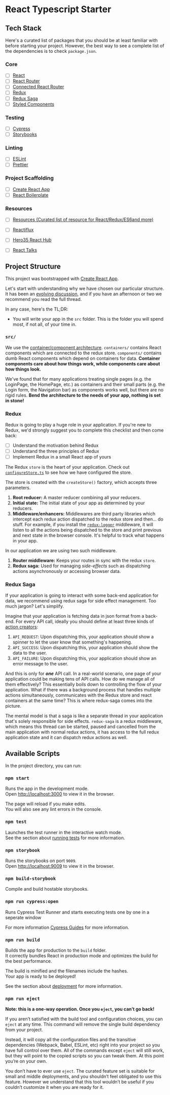 # React Typescript Starter

## Tech Stack

Here's a curated list of packages that you should be at least familiar with before starting your project. However, the best way to see a complete list of the dependencies is to check `package.json`.

### Core

- [ ] [React](https://facebook.github.io/react/)
- [ ] [React Router](https://github.com/ReactTraining/react-router)
- [ ] [Connected React Router](https://github.com/supasate/connected-react-router)
- [ ] [Redux](http://redux.js.org/)
- [ ] [Redux Saga](https://redux-saga.github.io/redux-saga/)
- [ ] [Styled Components](https://github.com/styled-components/styled-components)

### Testing

- [ ] [Cypress](http://cypress.io)
- [ ] [Storybooks](https://storybook.js.org)

### Linting

- [ ] [ESLint](http://eslint.org/)
- [ ] [Prettier](https://prettier.io/)

### Project Scaffolding

- [ ] [Create React App](https://github.com/facebook/create-react-app)
- [ ] [React Boilerplate](https://github.com/react-boilerplate/react-boilerplate) 

### Resources

- [ ] [Resources (Curated list of resource for React/Redux/ES6and more)](https://github.com/markerikson/react-redux-links)
- [ ] [Reactiflux](https://www.reactiflux.com)
- [ ] [Hero35 React Hub](https://hero35.com/topic/react)
- [ ] [React Talks](https://github.com/tiaanduplessis/awesome-react-talks)



## Project Structure
This project was bootstrapped with [Create React App](https://github.com/facebook/create-react-app).

Let's start with understanding why we have chosen our particular structure. It has been an [evolving discussion](https://github.com/react-boilerplate/react-boilerplate/issues/27), and if you have an afternoon or two we recommend you read the full thread.

In any case, here's the TL;DR:

- You will write your app in the `src` folder. This is the folder you will spend most, if not all, of your time in.

### `src/`

We use the [container/component architecture](https://medium.com/@dan_abramov/smart-and-dumb-components-7ca2f9a7c7d0#.4rmjqneiw). `containers/` contains React components which are connected to the redux store. `components/` contains dumb React components which depend on containers for data. **Container components care about how things work, while components care about how things look.**

We've found that for many applications treating single pages (e.g. the LoginPage, the HomePage, etc.) as containers and their small parts (e.g. the Login form, the Navigation bar) as components works well, but there are no rigid rules. **Bend the architecture to the needs of your app, nothing is set in stone!**


### Redux

Redux is going to play a huge role in your application. If you're new to Redux, we'd strongly suggest you to complete this checklist and then come back:

- [ ] Understand the motivation behind Redux
- [ ] Understand the three principles of Redux
- [ ] Implement Redux in a small React app of yours

The Redux `store` is the heart of your application. Check out [`configureStore.ts`](src/configureStore.ts) to see how we have configured the store.

The store is created with the `createStore()` factory, which accepts three parameters.

1.  **Root reducer:** A master reducer combining all your reducers.
2.  **Initial state:** The initial state of your app as determined by your reducers.
3.  **Middleware/enhancers:** Middlewares are third party libraries which intercept each redux action dispatched to the redux store and then... do stuff. For example, if you install the [`redux-logger`](https://github.com/evgenyrodionov/redux-logger) middleware, it will listen to all the actions being dispatched to the store and print previous and next state in the browser console. It's helpful to track what happens in your app.

In our application we are using two such middleware.

1.  **Router middleware:** Keeps your routes in sync with the redux `store`.
2.  **Redux saga:** Used for managing _side-effects_ such as dispatching actions asynchronously or accessing browser data.

### Redux Saga

If your application is going to interact with some back-end application for data, we recommend using redux saga for side effect management. Too much jargon? Let's simplify.

Imagine that your application is fetching data in json format from a back-end. For every API call, ideally you should define at least three kinds of [action creators](http://redux.js.org/docs/basics/Actions.html):

1.  `API_REQUEST`: Upon dispatching this, your application should show a spinner to let the user know that something's happening.
2.  `API_SUCCESS`: Upon dispatching this, your application should show the data to the user.
3.  `API_FAILURE`: Upon dispatching this, your application should show an error message to the user.

And this is only for **_one_** API call. In a real-world scenario, one page of your application could be making tens of API calls. How do we manage all of them effectively? This essentially boils down to controlling the flow of your application. What if there was a background process that handles multiple actions simultaneously, communicates with the Redux store and react containers at the same time? This is where redux-saga comes into the picture.

The mental model is that a saga is like a separate thread in your application that's solely responsible for side effects. `redux-saga` is a redux middleware, which means this thread can be started, paused and cancelled from the main application with normal redux actions, it has access to the full redux application state and it can dispatch redux actions as well.

## Available Scripts

In the project directory, you can run:

### `npm start`

Runs the app in the development mode.<br>
Open [http://localhost:3000](http://localhost:3000) to view it in the browser.

The page will reload if you make edits.<br>
You will also see any lint errors in the console.

### `npm test`

Launches the test runner in the interactive watch mode.<br>
See the section about [running tests](https://facebook.github.io/create-react-app/docs/running-tests) for more information.

### `npm storybook`

Runs the storybooks on port `9009`.<br>
Open [http://localhost:9009](http://localhost:9009) to view it in the browser.

### `npm build-storybook`

Compile and build hostable storybooks.<br>


### `npm run cypress:open`

Runs Cypress Test Runner and starts executing tests one by one in a seperate window

For more information [Cypress Guides](https://docs.cypress.io/guides/getting-started) for more information.

### `npm run build`

Builds the app for production to the `build` folder.<br>
It correctly bundles React in production mode and optimizes the build for the best performance.

The build is minified and the filenames include the hashes.<br>
Your app is ready to be deployed!

See the section about [deployment](https://facebook.github.io/create-react-app/docs/deployment) for more information.

### `npm run eject`

**Note: this is a one-way operation. Once you `eject`, you can’t go back!**

If you aren’t satisfied with the build tool and configuration choices, you can `eject` at any time. This command will remove the single build dependency from your project.

Instead, it will copy all the configuration files and the transitive dependencies (Webpack, Babel, ESLint, etc) right into your project so you have full control over them. All of the commands except `eject` will still work, but they will point to the copied scripts so you can tweak them. At this point you’re on your own.

You don’t have to ever use `eject`. The curated feature set is suitable for small and middle deployments, and you shouldn’t feel obligated to use this feature. However we understand that this tool wouldn’t be useful if you couldn’t customize it when you are ready for it.
